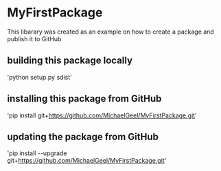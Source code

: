 # MyFirstPackage
This libarary was created as an example on how to create a package and publish it to GitHub

## building this package locally
'python setup.py sdist'

## installing this package from GitHub
'pip install git+https://github.com/MichaelGeel/MyFirstPackage.git'
## updating the package from GitHub
'pip install --upgrade git+https://github.com/MichaelGeel/MyFirstPackage.git'
